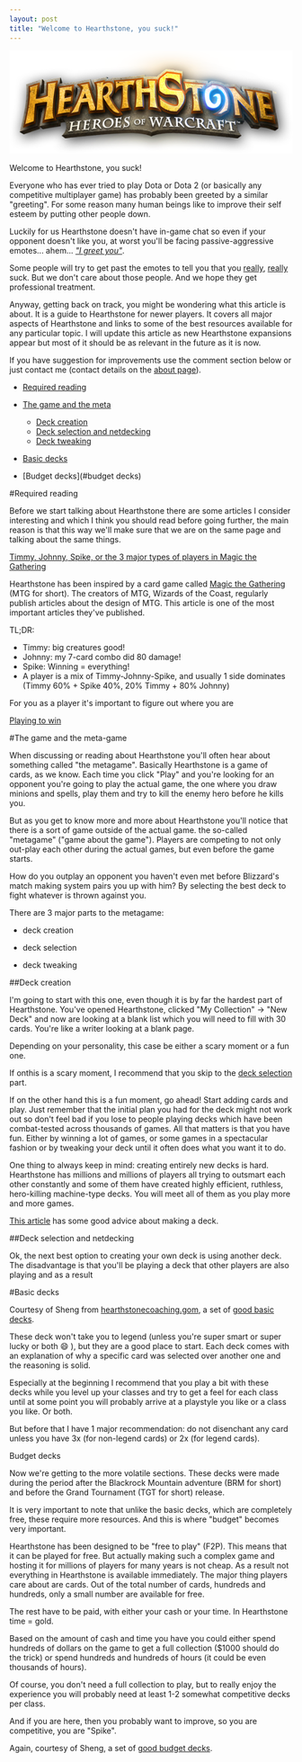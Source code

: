 ```yaml
--- 
layout: post 
title: "Welcome to Hearthstone, you suck!" 
---
```


![Hearthstone Logo](/images/posts/welcome-to-hearthstone-you-suck/hearthstone-logo.png)

Welcome to Hearthstone, you suck!

Everyone who has ever tried to play Dota or Dota 2 (or basically any competitive multiplayer game) has probably been
greeted by a similar "greeting". For some reason many human beings like to improve their self esteem by putting other
people down.

Luckily for us Hearthstone doesn't have in-game chat so even if your opponent doesn't like you, at worst you'll be
facing passive-aggressive emotes... ahem... *["I greet you"](https://www.youtube.com/watch?v=Gf9kbLYh-y8)*.

Some people will try to get past the emotes to tell you that you [really](http://imgur.com/a/5hLGc),
[really](http://imgur.com/a/PSMur) suck. But we don't care about those people. And we hope they get professional
treatment.

Anyway, getting back on track, you might be wondering what this article is about. It is a guide to Hearthstone for newer
players. It covers all major aspects of Hearthstone and links to some of the best resources available for any particular
topic. I will update this article as new Hearthstone expansions appear but most of it should be as relevant in the
future as it is now.

If you have suggestion for improvements use the comment section below or just contact me (contact details on the [about
page](http://hearthstone.oblio360.com/about)).

* [Required reading](#required-reading)

* [The game and the meta](#game-metagame)

  * [Deck creation](#deck-creation)
  * [Deck selection and netdecking](#deck-selection)
  * [Deck tweaking](#deck-tweaking)

* [Basic decks](#basic-decks)

* [Budget decks](#budget decks)

#<a name="required-reading">Required reading</a>

Before we start talking about Hearthstone there are some articles I consider interesting and which I think you should
read before going further, the main reason is that this way we'll make sure that we are on the same page and talking
about the same things.

[Timmy, Johnny, Spike, or the 3 major types of players in
Magic the Gathering](http://archive.wizards.com/Magic/magazine/article.aspx?x=mtgcom/daily/mr11b)

Hearthstone has been inspired by a card game called [Magic the
Gathering](https://en.wikipedia.org/wiki/Magic:_The_Gathering) (MTG for short).
The creators of MTG, Wizards of the Coast, regularly publish articles about the design of MTG. This article is one of
the most important articles they've published.

TL;DR:

* Timmy: big creatures good!
* Johnny: my 7-card combo did 80 damage!
* Spike: Winning = everything!
* A player is a mix of Timmy-Johnny-Spike, and usually 1 side dominates (Timmy 60% + Spike 40%, 20% Timmy + 80% Johnny)

For you as a player it's important to figure out where you are


[Playing to win](http://www.sirlin.net/articles/playing-to-win)

#<a name="game-metagame">The game and the meta-game</a>

When discussing or reading about Hearthstone you'll often hear about something called "the metagame".  Basically
Hearthstone is a game of cards, as we know. Each time you click "Play" and you're looking for an opponent you're going
to play the actual game, the one where you draw minions and spells, play them and try to kill the enemy hero before he
kills you.

But as you get to know more and more about Hearthstone you'll notice that there is a sort of game outside of the actual
game.  the so-called "metagame" ("game about the game").  Players are competing to not only out-play each other during
the actual games, but even before the game starts.

How do you outplay an opponent you haven't even met before Blizzard's match making system pairs you up with him?  By
selecting the best deck to fight whatever is thrown against you.

There are 3 major parts to the metagame:

* deck creation

* deck selection

* deck tweaking

##<a name="deck-creation">Deck creation</a>

I'm going to start with this one, even though it is by far the hardest part of Hearthstone.  You've opened Hearthstone,
clicked "My Collection" -> "New Deck" and now are looking at a blank list which you will need to fill with 30 cards.
You're like a writer looking at a blank page.

Depending on your personality, this case be either a scary moment or a fun one. 

If onthis is a scary moment, I recommend that you skip to the [deck selection](#deck-selection) part.

If on the other hand this is a fun moment, go ahead! Start adding cards and play. Just remember that the initial plan
you had for the deck might not work out so don't feel bad if you lose to people playing decks which have been
combat-tested across thousands of games.  All that matters is that you have fun. Either by winning a lot of games, or
some games in a spectacular fashion or by tweaking your deck until it often does what you want it to do.

One thing to always keep in mind: creating entirely new decks is hard. Hearthstone has millions and millions of players
all trying to outsmart each other constantly and some of them have created highly efficient, ruthless, hero-killing
machine-type decks. You will meet all of them as you play more and more games.

[This article](http://www.icy-veins.com/hearthstone/how-to-build-a-deck-in-hearthstone) has some good advice about
making a deck.


##<a name="deck-selection">Deck selection and netdecking</a>

Ok, the next best option to creating your own deck is using another deck. The disadvantage is that you'll be playing a
deck that other players are also playing and as a result



#<a name="basic decks">Basic decks</a>

Courtesy of Sheng from [hearthstonecoaching.gom](http://www.hearthstonecoaching.com/), a set of [good basic
decks](http://www.reddit.com/r/hearthstone/comments/2fgq0x/basic_deck_guides_for_all_9_classes_0_dust/).

These deck won't take you to legend (unless you're super smart or super lucky or both :smile: ), but they are a good
place to start.  Each deck comes with an explanation of why a specific card was selected over another one and the
reasoning is solid.

Especially at the beginning I recommend that you play a bit with these decks while you level up your classes and try to
get a feel for each class until at some point you will probably arrive at a playstyle you like or a class you like. Or
both.

But before that I have 1 major recommendation: do not disenchant any card unless you have 3x (for non-legend cards) or
2x (for legend cards).

<a name="budget decks">Budget decks</a>

Now we're getting to the more volatile sections. These decks were made during the period after the Blackrock Mountain
adventure (BRM for short) and before the Grand Tournament (TGT for short) release.
 
It is very important to note that unlike the basic decks, which are completely free, these require more resources. And
this is where "budget" becomes very important.

Hearthstone has been designed to be "free to play" (F2P). This means that it can be played for free. But actually making
such a complex game and hosting it for millions of players for many years is not cheap. As a result not everything in
Hearthstone is available immediately. The major thing players care about are cards. Out of the total number of cards,
hundreds and hundreds, only a small number are available for free.

The rest have to be paid, with either your cash or your time. In Hearthstone time = gold.

Based on the amount of cash and time you have you could either spend hundreds of dollars on the game to get a full
collection ($1000 should do the trick) or spend hundreds and hundreds of hours (it could be even thousands of hours).
 
Of course, you don't need a full collection to play, but to really enjoy the experience you will probably need at least
1-2 somewhat competitive decks per class.

And if you are here, then you probably want to improve, so you are competitive, you are "Spike".
 
Again, courtesy of Sheng, a set of [good budget
decks](https://www.reddit.com/r/hearthstone/comments/3e1mso/shengs_1000_dust_budget_decks_for_new_players/).
